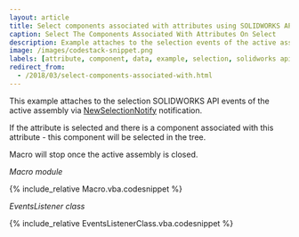 ```yaml
---
layout: article
title: Select components associated with attributes using SOLIDWORKS API
caption: Select The Components Associated With Attributes On Select
description: Example attaches to the selection events of the active assembly
image: /images/codestack-snippet.png
labels: [attribute, component, data, example, selection, solidworks api]
redirect_from:
  - /2018/03/select-components-associated-with.html
---
```

This example attaches to the selection SOLIDWORKS API events of the active assembly via [NewSelectionNotify](http://help.solidworks.com/2018/english/api/sldworksapi/solidworks.interop.sldworks~solidworks.interop.sldworks.dassemblydocevents_newselectionnotifyeventhandler.html) notification.

If the attribute is selected and there is a component associated with this attribute - this component will be selected in the tree.  

Macro will stop once the active assembly is closed.  

*Macro module*

{% include_relative Macro.vba.codesnippet %}

*EventsListener class*

{% include_relative EventsListenerClass.vba.codesnippet %}